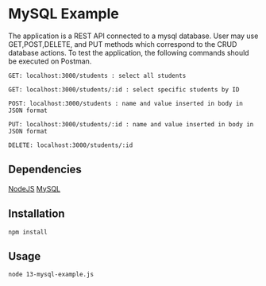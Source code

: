 # MySQL Example
The application is a REST API connected to a mysql database. User may use GET,POST,DELETE, and PUT methods which correspond to the CRUD database actions. To test the application, the following commands should be executed on Postman.


```GET: localhost:3000/students : select all students```

```GET: localhost:3000/students/:id : select specific students by ID```

```POST: localhost:3000/students : name and value inserted in body in JSON format```

```PUT: localhost:3000/students/:id : name and value inserted in body in JSON format```

```DELETE: localhost:3000/students/:id```

## Dependencies
[NodeJS](https://nodejs.org/en/download/)
[MySQL](https://dev.mysql.com/doc/mysql-installation-excerpt/5.7/en/)

## Installation

```
npm install
```



## Usage

```
node 13-mysql-example.js

```
